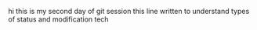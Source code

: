 hi this is my second day of git session
this line written to understand types of status
and modification tech